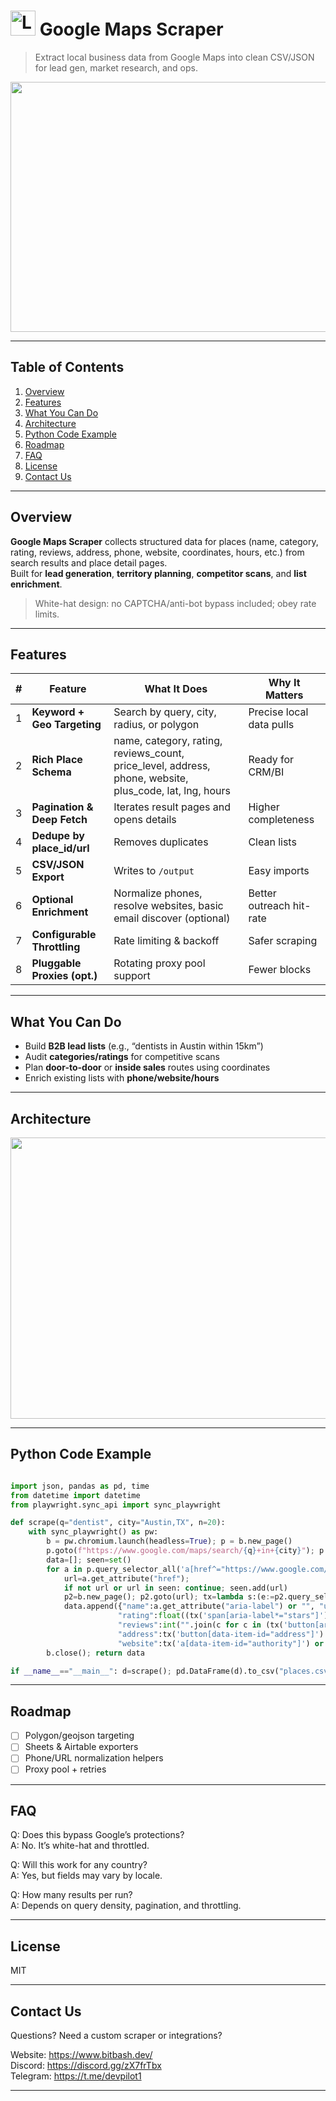 # <img src="https://github.com/user-attachments/assets/ac0839f0-da99-4f60-a1a3-3517c9cf70b1" alt="Logo" width="40" height="40" /> Google Maps Scraper

 > <p align="left">
> Extract local business data from Google Maps into clean CSV/JSON for lead gen, market research, and ops.
</p>

<p align="center">
 <img width="1536" height="400" alt="Image" src="https://github.com/user-attachments/assets/ebd5c2b9-170c-4e44-acf0-ff5789e4a3e1" />
</p>

---

## Table of Contents
1. [Overview](#overview)
2. [Features](#features)
3. [What You Can Do](#what-you-can-do)
4. [Architecture](#architecture)
5. [Python Code Example](#python-code-example)
6. [Roadmap](#roadmap)
7. [FAQ](#faq)
8. [License](#license)
9. [Contact Us](#contact-us)


---

## Overview
**Google Maps Scraper** collects structured data for places (name, category, rating, reviews, address, phone, website, coordinates, hours, etc.) from search results and place detail pages.  
Built for **lead generation**, **territory planning**, **competitor scans**, and **list enrichment**.

> White-hat design: no CAPTCHA/anti-bot bypass included; obey rate limits.

---

## Features

| # | Feature | What It Does | Why It Matters |
|---|---|---|---|
| 1 | **Keyword + Geo Targeting** | Search by query, city, radius, or polygon | Precise local data pulls |
| 2 | **Rich Place Schema** | name, category, rating, reviews_count, price_level, address, phone, website, plus_code, lat, lng, hours | Ready for CRM/BI |
| 3 | **Pagination & Deep Fetch** | Iterates result pages and opens details | Higher completeness |
| 4 | **Dedupe by place_id/url** | Removes duplicates | Clean lists |
| 5 | **CSV/JSON Export** | Writes to `/output` | Easy imports |
| 6 | **Optional Enrichment** | Normalize phones, resolve websites, basic email discover (optional) | Better outreach hit-rate |
| 7 | **Configurable Throttling** | Rate limiting & backoff | Safer scraping |
| 8 | **Pluggable Proxies (opt.)** | Rotating proxy pool support | Fewer blocks |

---

## What You Can Do
- Build **B2B lead lists** (e.g., “dentists in Austin within 15km”)
- Audit **categories/ratings** for competitive scans
- Plan **door-to-door** or **inside sales** routes using coordinates
- Enrich existing lists with **phone/website/hours**

---

## Architecture
<p align="center">
 <img width="1200" height="450" alt="Image" src="https://github.com/user-attachments/assets/a62aa1c0-1f3b-4ea4-a6f4-167fe61050cd" />
</p>

---

## Python Code Example

```python

import json, pandas as pd, time
from datetime import datetime
from playwright.sync_api import sync_playwright

def scrape(q="dentist", city="Austin,TX", n=20):
    with sync_playwright() as pw:
        b = pw.chromium.launch(headless=True); p = b.new_page()
        p.goto(f"https://www.google.com/maps/search/{q}+in+{city}"); p.wait_for_selector('[role="feed"]')
        data=[]; seen=set()
        for a in p.query_selector_all('a[href^="https://www.google.com/maps/place"]')[:n]:
            url=a.get_attribute("href"); 
            if not url or url in seen: continue; seen.add(url)
            p2=b.new_page(); p2.goto(url); tx=lambda s:(e:=p2.query_selector(s)) and e.inner_text().strip()
            data.append({"name":a.get_attribute("aria-label") or "", "url":url, "category":tx('[jslog*="breadcrumb"]') or "",
                        "rating":float((tx('span[aria-label*="stars"]') or "0").split()[0]), 
                        "reviews":int("".join(c for c in (tx('button[aria-label*="reviews"]')or"") if c.isdigit()) or 0),
                        "address":tx('button[data-item-id="address"]') or "", "phone":tx('button[data-item-id^="phone:tel:"]') or "",
                        "website":tx('a[data-item-id="authority"]') or "", "scraped_at":datetime.utcnow().isoformat()+"Z"}); p2.close(); time.sleep(.6)
        b.close(); return data

if __name__=="__main__": d=scrape(); pd.DataFrame(d).to_csv("places.csv",index=False); json.dump(d,open("places.json","w"),indent=2)

```

---

## Roadmap

- [ ]  Polygon/geojson targeting <br>
- [ ]  Sheets & Airtable exporters <br>
- [ ]  Phone/URL normalization helpers <br>
- [ ]  Proxy pool + retries <br>

---
## FAQ

Q: Does this bypass Google’s protections? <br>
A: No. It’s white-hat and throttled.

Q: Will this work for any country? <br>
A: Yes, but fields may vary by locale.

Q: How many results per run? <br>
A: Depends on query density, pagination, and throttling.

---
## License
 MIT 

---

## Contact Us

Questions? Need a custom scraper or integrations?

 Website:  https://www.bitbash.dev/<br>
 Discord:  https://discord.gg/zX7frTbx<br>
 Telegram: https://t.me/devpilot1<br>

---






